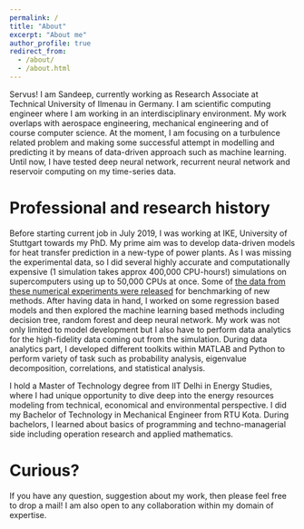 ```yaml
---
permalink: /
title: "About"
excerpt: "About me"
author_profile: true
redirect_from: 
  - /about/
  - /about.html
---
```


Servus! I am Sandeep, currently working as Research Associate at Technical University of Ilmenau in Germany. I am scientific computing engineer where I am working in an interdisciplinary environment. My work overlaps with aerospace engineering, mechanical engineering and of course computer science. At the moment, I am focusing on a turbulence related problem and making some successful attempt in modelling and predicting it by means of data-driven approach such as machine learning. Until now, I have tested deep neural network, recurrent neural network and reservoir computing on my time-series data.


Professional and research history
======

Before starting current job in July 2019, I was working at IKE, University of Stuttgart towards my PhD. My prime aim was to develop data-driven models for heat transfer prediction in a new-type of power plants. As I was missing the experimental data, so I did several highly accurate and computationally expensive (1 simulation takes approx 400,000 CPU-hours!) simulations on supercomputers using up to 50,000 CPUs at once. Some of [the data from these numerical experiments were released](https://www.ike.uni-stuttgart.de/forschung/sco2/dns/) for benchmarking of new methods. After having data in hand, I worked on some regression based models and then explored the machine learning based methods including decision tree, random forest and deep neural network. My work was not only limited to model development but I also have to perform data analytics for the high-fidelity data coming out from the simulation. During data analytics part, I developed different toolkits within MATLAB and Python to perform variety of task such as probability analysis, eigenvalue decomposition, correlations, and statistical analysis. 


I hold a Master of Technology degree from IIT Delhi in Energy Studies, where I had unique opportunity to dive deep into the energy resources modeling from technical, economical and environmental perspective. I did my Bachelor of Technology in Mechanical Engineer from RTU Kota. During bachelors, I learned about basics of programming and techno-managerial side including operation research and applied mathematics.

Curious?
======
If you have any question, suggestion about my work, then please feel free to drop a mail! I am also open to any collaboration within my domain of expertise.
